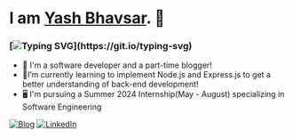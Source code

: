 # I am [Yash Bhavsar](https://yashexe.github.io/Yash-Bhavsar-s-Portfolio/). 👋 
### [![Typing SVG](https://readme-typing-svg.demolab.com?font=Fira+Code&duration=3000&pause=15000&color=F7F7F7&width=770&height=30&vCenter=true&lines=I'm+consistent%2C+resilient%2C+passionate+about+my+work%2C+and+honest.)](https://git.io/typing-svg)
* 🔭 I'm a software developer and a part-time blogger!
* 🌱I’m currently learning to implement Node.js and Express.js to get a better understanding of back-end development!
* 🖥️ I'm pursuing a Summer 2024 Internship(May - August) specializing in Software Engineering

[![Blog](https://img.shields.io/badge/Medium-12100E?style=for-the-badge&logo=medium&logoColor=white)](http://yashexe.medium.com) [![LinkedIn](https://img.shields.io/badge/LinkedIn-0077B5?style=for-the-badge&logo=linkedin&logoColor=white)](https://www.linkedin.com/in/yash-bhavsar-75a0081b8/)
<!-- ✨ ✨

Here are some ideas to get you started:
background=00000072&
- 🔭 I’m currently working on ...
- 🌱 I’m currently learning ...
- 👯 I’m looking to collaborate on ...
- 🤔 I’m looking for help with ...
- 💬 Ask me about ...
- 📫 How to reach me: ...
- 😄 Pronouns: ...
- ⚡ Fun fact: ...
-->
